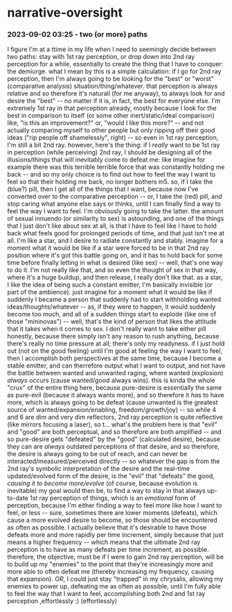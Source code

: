 # narrative-oversight

### 2023-09-02 03:25 - two (or more) paths

I figure I'm at a ttime in my life when I need to seemingly decide between two paths: stay with 1st ray perception, or drop down into 2nd ray perception for a while, essentially to create the thing that I have to conquer: the demiurge.
  what I mean by this is a simple calculation: if I go for 2nd ray perception, then I'm always going to be looking for the "best" or "worst" (comparative analysis) situation/thing/whatever. that perception is always relative and so therefore it's naturall (for me anyway), to always look for and desire the "best" -- no matter if it is, in fact, the best for everyone else. I'm extremely 1st ray in that perception already, mostly because I look for the best in comparison to itself (or some other inert/static/ideal comparison) like, "is this an improvement?" or, "would I like this more?" -- and not actually comparing myself to other people but only ripping off their good ideas ("rip people off shamelessly", right) -- so even in 1st ray perception, I'm still a bit 2nd ray.
  however, here's the thing: if I *really* want to be 1st ray in perception (while perceiving) 2nd ray, I should be designing all of the illusions/things that will inevitably come to defeat me: like imagine for example there was this terrible terrible force that was constantly holding me back -- and so my only choice is to find out how to feel the way I want to feel so that their holding me back, no longer bothers m5.
so, if I take the (blue?) pill, then I get all of the things that I want, because now I've converted over to the comparative perception -- or, I take the (red) pill, and stop caring what anyone else says or thinks, until I can finally find a way to feel the way I want to feel. I'm obviously going to take the latter.
  the amount of sexual innuendo (or similarity to sex) is astounding, and one of the things that I just don't like about sex at all, is that I have to feel like I have to hold back what feels good for prolonged periods of time, and that just isn't me at all. I'm like a star, and I desire to radiate constantly and stably.
    imagine for a moment what it would be like if a star were forced to be in that 2nd ray position where it's got this battle going on, and it has to hold back for some time before finally letting in what is desired (like sex) -- well, that's one way to do it. I'm not really like that, and so even the thought of sex in that way, where it's a huge buildup, and then release, I really don't like that. as a star, I like the idea of being such a constant emitter, I'm basically invisible (or part of the ambience).
  just imagine for a moment what it would be like if suddenly I became a person that suddenly had to start withholding wanted ideas/thoughts/whatever -- as, if they were to happen, it would suddenly become too much, and all of a sudden things start to explode (like one of those "mininovas") -- well, that's the kind of person that likes the attitude that it takes when it comes to sex.
I don't really want to take either pill honestly, because there simply isn't any reason to rush anything, because there's really no time pressure at all; there's only my readyness. if I just hold out (not on the good feeling) until I'm good at feeling the way I want to feel, then I accomplish both perspectives at the same time, because I become a stable emitter, and can therrefore output what I want to output, and not have the battle between wanted and unwanted raging, where wanted (explosion) *always* occurs (cause wanted/good always wins).
  this is kinda the whole "crux" of the entire thing here, because pure-desire is essentially the same as pure-evil (because it always wants more), and so therefore it *has* to have more, which is always going to be defeat (cause unwanted is the greatest source of wanted/expansion/enabling, freedom/growth/joy) -- so while 4 and 6 are dim and very dim reflectors, 2nd ray perception is quite reflective (like mirrors focusing a laser), so t...
  what's the problem here is that "evil" and "good" are both perceptual, and so therefore are both amplified -- and so pure-desire gets "defeated" by the "good" (calculated desire), because they can are *always* outdated perceptions of that desire, and so therefore, the desire is always going to be out of reach, and can never be interacted/measured/perceived directly -- so whatever the gap is from the 2nd ray's symbolic interpretation of the desire and the real-time updated/evolved form of the desire, is the "evil" that "defeats" the good, *causing it to become more/evolve* (of course, because evolution is inevitable)
my goal would then be, to find a way to stay in that always up-to-date 1st ray perception of things, which is an *emotional* form of perception, because I'm either finding a way to feel more like how I want to feel, or less -- sure, sometimes there are lower moments (defeats), which cause a more evolved desire to become, so those should be encountered as often as possible.
  I actually believe that it's desirable to have those defeats more and more rapidly per time increment, simply because that just means a higher frequency -- which means that the ultimate 2nd ray perception is to have as many defeats per time increment, as possible.
therefore, the objective, must be if I were to gain 2nd ray perception, will be to build up my "enemies" to the point that they're increasingly more and more able to often defeat me (thereby increasing my frequency, causing that expansion).
*OR*, I could just stay "trapped" in my chrysalis, allowing my enemies to power up, defeating me as often as possible, until I'm fully able to feel the way that I want to feel, accomplishing both 2nd and 1st ray perception ,effortlessly :) (effortlessly)
